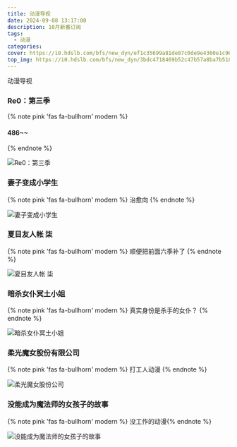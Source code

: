 ```yaml
---
title: 动漫导视
date: 2024-09-08 13:17:00
description: 10月新番订阅
tags: 
  - 动漫
categories: 
cover: https://i0.hdslb.com/bfs/new_dyn/ef1c35699a81de07c0de9e4360e1c964688889061.jpg@1256w_1780h_!web-article-pic.avif
top_img: https://i0.hdslb.com/bfs/new_dyn/3bdc4718469b52c47b57a8ba7b518e53688889061.jpg@1256w_1738h_!web-article-pic.avif
---
```




动漫导视

### Re0：第三季

{% note pink 'fas fa-bullhorn' modern %}

#### 486~~

{% endnote %}



![Re0：第三季](https://i0.hdslb.com/bfs/new_dyn/3bdc4718469b52c47b57a8ba7b518e53688889061.jpg@1256w_1738h_!web-article-pic.avif)





### 妻子变成小学生

{% note pink 'fas fa-bullhorn' modern %}
治愈向
{% endnote %}

![妻子变成小学生](https://i0.hdslb.com/bfs/article/636769956bced89de13cf27dbdeafe8f24055770.jpg@1256w_1780h_!web-article-pic.avif)



### 夏目友人帐 柒

{% note pink 'fas fa-bullhorn' modern %}
顺便把前面六季补了
{% endnote %}

![夏目友人帐 柒](https://i0.hdslb.com/bfs/article/13131f10b64fbdba3704c1e429608bf924055770.jpg@1256w_1776h_!web-article-pic.avif)



### 暗杀女仆冥土小姐

{% note pink 'fas fa-bullhorn' modern %} 真实身份是杀手的女仆？ {% endnote %}

![暗杀女仆冥土小姐](https://i0.hdslb.com/bfs/article/f7d2030c80b7d7d9a38324dc8b937bd424055770.jpg@1256w_1778h_!web-article-pic.avif)



### 柔光魔女股份有限公司

{% note pink 'fas fa-bullhorn' modern %} 打工人动漫 {% endnote %}

![柔光魔女股份公司](https://i0.hdslb.com/bfs/article/d635db5d00185da0e9af254ba0c0d03424055770.jpg@1256w_1760h_!web-article-pic.avif)



### 没能成为魔法师的女孩子的故事

{% note pink 'fas fa-bullhorn' modern %} 没工作的动漫{% endnote %}

![没能成为魔法师的女孩子的故事](https://i0.hdslb.com/bfs/article/d31f4bf876d1967e9eff248065b8d60124055770.jpg@1256w_706h_!web-article-pic.avif)